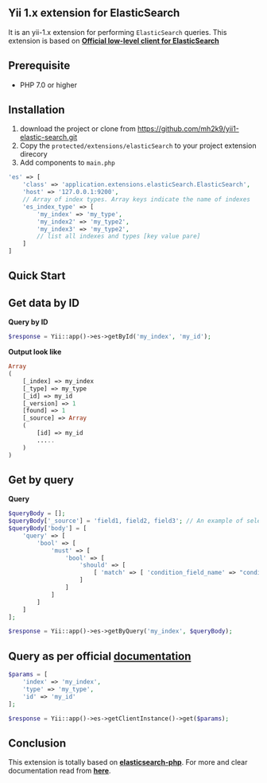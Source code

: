 Yii 1.x extension for ElasticSearch
--
It is an yii-1.x  extension for performing `ElasticSearch` queries. This extension is based on [**Official low-level client for ElasticSearch**](https://github.com/elastic/elasticsearch-php)

Prerequisite
----

- PHP 7.0 or higher

Installation
---------

1. download the project or clone from https://github.com/mh2k9/yii1-elastic-search.git
2. Copy the ``protected/extensions/elasticSearch`` to your project extension direcory
3. Add components to `main.php` 
```php
'es' => [
    'class' => 'application.extensions.elasticSearch.ElasticSearch',
    'host' => '127.0.0.1:9200',
    // Array of index types. Array keys indicate the name of indexes
    'es_index_type' => [
        'my_index' => 'my_type',
        'my_index2' => 'my_type2',
        'my_index3' => 'my_type2',
        // list all indexes and types [key value pare]
    ]
]
```

Quick Start
---

Get data by ID
--
**Query by ID**
```php
$response = Yii::app()->es->getById('my_index', 'my_id');
```

**Output look like**
```php
Array
(
    [_index] => my_index
    [_type] => my_type
    [_id] => my_id
    [_version] => 1
    [found] => 1
    [_source] => Array
    (
        [id] => my_id
        .....
    )
)   
```

Get by query
--
**Query**
```php
$queryBody = [];
$queryBody['_source'] = 'field1, field2, field3'; // An example of selected fields
$queryBody['body'] = [
    'query' => [
        'bool' => [
            'must' => [
                'bool' => [
                    'should' => [
                        [ 'match' => [ 'condition_field_name' => "condition_value" ] ]
                    ]
                ]
            ]
        ]
    ]
];

$response = Yii::app()->es->getByQuery('my_index', $queryBody);
```

Query as per official [documentation](https://github.com/elastic/elasticsearch-php)
---
```php
$params = [
    'index' => 'my_index',
    'type' => 'my_type',
    'id' => 'my_id'
];

$response = Yii::app()->es->getClientInstance()->get($params);
```

Conclusion
--
This extension is totally based on [**elasticsearch-php**](https://github.com/elastic/elasticsearch-php).
For more and clear documentation read from [**here**](https://github.com/elastic/elasticsearch-php).

